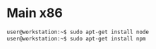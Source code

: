 # Main x86

```sh
user@workstation:~$ sudo apt-get install node
user@workstation:~$ sudo apt-get install npm
```